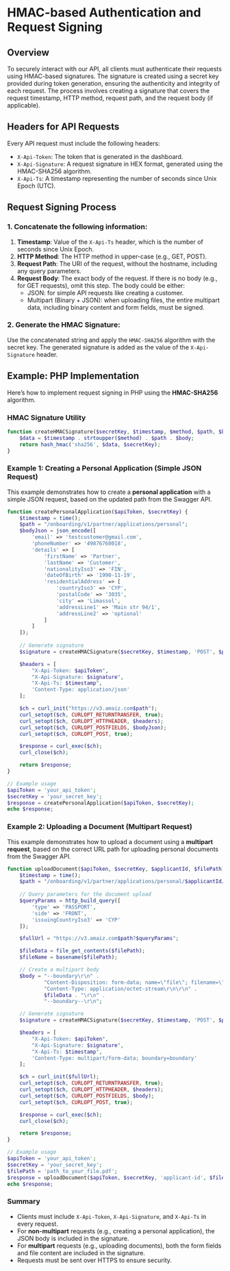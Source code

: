 
# HMAC-based Authentication and Request Signing

## Overview

To securely interact with our API, all clients must authenticate their requests using HMAC-based signatures. 
The signature is created using a secret key provided during token generation, ensuring the authenticity and integrity of each request. 
The process involves creating a signature that covers the request timestamp, HTTP method, request path, and the request body (if applicable).

## Headers for API Requests

Every API request must include the following headers:

- `X-Api-Token`: The token that is generated in the dashboard.
- `X-Api-Signature`: A request signature in HEX format, generated using the HMAC-SHA256 algorithm.
- `X-Api-Ts`: A timestamp representing the number of seconds since Unix Epoch (UTC).

## Request Signing Process

### 1. Concatenate the following information:

1. **Timestamp**: Value of the `X-Api-Ts` header, which is the number of seconds since Unix Epoch.
2. **HTTP Method**: The HTTP method in upper-case (e.g., GET, POST).
3. **Request Path**: The URI of the request, without the hostname, including any query parameters.
4. **Request Body**: The exact body of the request. If there is no body (e.g., for GET requests), omit this step. The body could be either:
   - JSON: for simple API requests like creating a customer.
   - Multipart (Binary + JSON): when uploading files, the entire multipart data, including binary content and form fields, must be signed.

### 2. Generate the HMAC Signature:

Use the concatenated string and apply the `HMAC-SHA256` algorithm with the secret key. 
The generated signature is added as the value of the `X-Api-Signature` header.

## Example: PHP Implementation

Here’s how to implement request signing in PHP using the **HMAC-SHA256** algorithm.

### HMAC Signature Utility

```php
function createHMACSignature($secretKey, $timestamp, $method, $path, $body = '') {
    $data = $timestamp . strtoupper($method) . $path . $body;
    return hash_hmac('sha256', $data, $secretKey);
}
```

### Example 1: Creating a Personal Application (Simple JSON Request)

This example demonstrates how to create a **personal application** with a simple JSON request, based on the updated path from the Swagger API.

```php
function createPersonalApplication($apiToken, $secretKey) {
    $timestamp = time();
    $path = "/onboarding/v1/partner/applications/personal";
    $bodyJson = json_encode([
        'email' => 'testcustomer@gmail.com',
        'phoneNumber' => '49876760018',
        'details' => [
            'firstName' => 'Partner',
            'lastName' => 'Customer',
            'nationalityIso3' => 'FIN',
            'dateOfBirth' => '1990-11-19',
            'residentialAddress' => [
                'countryIso3' => 'CYP',
                'postalCode' => '3035',
                'city' => 'Limassol',
                'addressLine1' => 'Main str 94/1',
                'addressLine2' => 'optional'
            ]
        ]
    ]);
    
    // Generate signature
    $signature = createHMACSignature($secretKey, $timestamp, 'POST', $path, $bodyJson);

    $headers = [
        "X-Api-Token: $apiToken",
        "X-Api-Signature: $signature",
        "X-Api-Ts: $timestamp",
        'Content-Type: application/json'
    ];

    $ch = curl_init("https://v3.amaiz.com$path");
    curl_setopt($ch, CURLOPT_RETURNTRANSFER, true);
    curl_setopt($ch, CURLOPT_HTTPHEADER, $headers);
    curl_setopt($ch, CURLOPT_POSTFIELDS, $bodyJson);
    curl_setopt($ch, CURLOPT_POST, true);

    $response = curl_exec($ch);
    curl_close($ch);

    return $response;
}

// Example usage
$apiToken = 'your_api_token';
$secretKey = 'your_secret_key';
$response = createPersonalApplication($apiToken, $secretKey);
echo $response;
```

### Example 2: Uploading a Document (Multipart Request)

This example demonstrates how to upload a document using a **multipart request**, based on the correct URL path for uploading personal documents from the Swagger API.

```php
function uploadDocument($apiToken, $secretKey, $applicantId, $filePath) {
    $timestamp = time();
    $path = "/onboarding/v1/partner/applications/personal/$applicantId/documents";
    
    // Query parameters for the document upload
    $queryParams = http_build_query([
        'type' => 'PASSPORT',
        'side' => 'FRONT',
        'issuingCountryIso3' => 'CYP'
    ]);

    $fullUrl = "https://v3.amaiz.com$path?$queryParams";

    $fileData = file_get_contents($filePath);
    $fileName = basename($filePath);

    // Create a multipart body
    $body = "--boundary\r\n" .
            "Content-Disposition: form-data; name=\"file\"; filename=\"$fileName\"\r\n" .
            "Content-Type: application/octet-stream\r\n\r\n" .
            $fileData . "\r\n" .
            "--boundary--\r\n";

    // Generate signature
    $signature = createHMACSignature($secretKey, $timestamp, 'POST', $path, $body);

    $headers = [
        "X-Api-Token: $apiToken",
        "X-Api-Signature: $signature",
        "X-Api-Ts: $timestamp",
        'Content-Type: multipart/form-data; boundary=boundary'
    ];

    $ch = curl_init($fullUrl);
    curl_setopt($ch, CURLOPT_RETURNTRANSFER, true);
    curl_setopt($ch, CURLOPT_HTTPHEADER, $headers);
    curl_setopt($ch, CURLOPT_POSTFIELDS, $body);
    curl_setopt($ch, CURLOPT_POST, true);

    $response = curl_exec($ch);
    curl_close($ch);

    return $response;
}

// Example usage
$apiToken = 'your_api_token';
$secretKey = 'your_secret_key';
$filePath = 'path_to_your_file.pdf';
$response = uploadDocument($apiToken, $secretKey, 'applicant-id', $filePath);
echo $response;
```

### Summary

- Clients must include `X-Api-Token`, `X-Api-Signature`, and `X-Api-Ts` in every request.
- For **non-multipart** requests (e.g., creating a personal application), the JSON body is included in the signature.
- For **multipart** requests (e.g., uploading documents), both the form fields and file content are included in the signature.
- Requests must be sent over HTTPS to ensure security.
